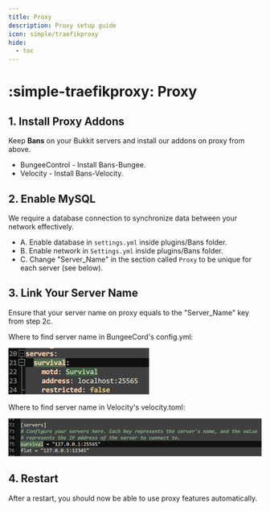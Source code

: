 ```yaml
---
title: Proxy
description: Proxy setup guide
icon: simple/traefikproxy
hide:
  - toc
---
```


# :simple-traefikproxy: Proxy

## 1. Install Proxy Addons

Keep **Bans** on your Bukkit servers and install our addons on proxy from above.

* BungeeControl - Install Bans-Bungee.
* Velocity - Install Bans-Velocity.

## 2. Enable MySQL

We require a database connection to synchronize data between your network effectively.

- A. Enable database in `settings.yml` inside plugins/Bans folder. 
- B. Enable network in `Settings.yml` inside plugins/Bans folder. 
- C. Change "Server_Name" in the section called `Proxy` to be unique for each server (see below).

## 3. Link Your Server Name

Ensure that your server name on proxy equals to the "Server_Name" key from step 2c.

Where to find server name in BungeeCord's config.yml:

![BungeeCord config.ym](../../assets/bans/bungeecord-config.png)

Where to find server name in Velocity's velocity.toml:

![Velocity config.yml](../../assets/bans/velocity-config.png)

## 4. Restart

After a restart, you should now be able to use proxy features automatically.
